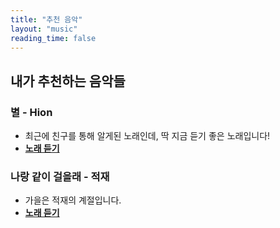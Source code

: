 ```yaml
---
title: "추천 음악"
layout: "music"
reading_time: false
---
```


## 내가 추천하는 음악들

### 별 - Hion
- 최근에 친구를 통해 알게된 노래인데, 딱 지금 듣기 좋은 노래입니다! 
- **[노래 듣기](https://youtu.be/odBj6onwDuY?si=qVxqBUzqtIqcC_yc)**

### 나랑 같이 걸을래 - 적재
- 가을은 적재의 계절입니다.
- **[노래 듣기](https://youtu.be/cn8gCkw6H5A?si=x9VSZezA4GOZ7PXT)**
